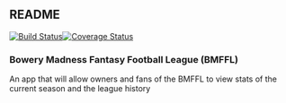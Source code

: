 ## README

[![Build Status](https://travis-ci.org/bplindgren/bmffl.svg?branch=master)](https://travis-ci.org/bplindgren/bmffl)[![Coverage Status](https://coveralls.io/repos/github/bplindgren/bmffl/badge.svg?branch=master)](https://coveralls.io/github/bplindgren/bmffl?branch=master)

### Bowery Madness Fantasy Football League (BMFFL)

An app that will allow owners and fans of the BMFFL to view stats of the current season and the league history

